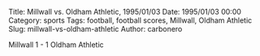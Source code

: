 Title: Millwall vs. Oldham Athletic, 1995/01/03
Date: 1995/01/03 00:00
Category: sports
Tags: football, football scores, Millwall, Oldham Athletic
Slug: millwall-vs-oldham-athletic
Author: carbonero


Millwall 1 - 1 Oldham Athletic

